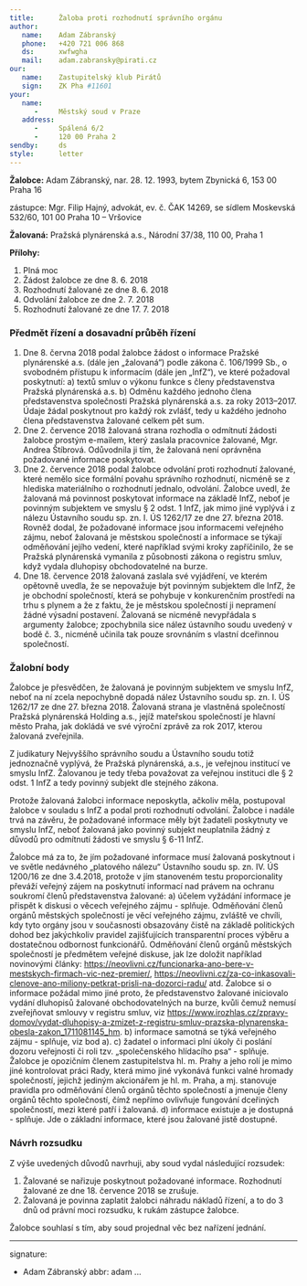 ```yaml
---
title:      Žaloba proti rozhodnutí správního orgánu
author:
   name:    Adam Zábranský
   phone:   +420 721 006 868
   ds:      xwfwgha
   mail:    adam.zabransky@pirati.cz
our:
   name:    Zastupitelský klub Pirátů
   sign:    ZK Pha #11601
your:
   name:    
      -     Městský soud v Praze
   address:
      -     Spálená 6/2
      -     120 00 Praha 2
sendby:     ds
style:      letter
---
```



**Žalobce:**   Adam Zábranský, nar. 28. 12. 1993, bytem Zbynická 6, 153 00 Praha 16

zástupce:  Mgr. Filip Hajný, advokát, ev. č. ČAK 14269, se sídlem Moskevská 532/60, 101 00 Praha 10 – Vršovice

**Žalovaná:**  Pražská plynárenská a.s., Národní 37/38, 110 00, Praha 1

**Přílohy:**

1. Plná moc
2. Žádost žalobce ze dne 8. 6. 2018
3. Rozhodnutí žalované ze dne 8. 6. 2018
4. Odvolání žalobce ze dne 2. 7. 2018
6. Rozhodnutí žalované ze dne 17. 7. 2018

### Předmět řízení a dosavadní průběh řízení

1. Dne 8. června 2018 podal žalobce žádost o informace Pražské plynárenské a.s. (dále jen „žalovaná“) podle zákona č. 106/1999 Sb., o svobodném přístupu k informacím (dále jen „InfZ“), ve které požadoval poskytnutí: a) textů smluv o výkonu funkce s členy představenstva Pražská plynárenská a.s. b) Odměnu každého jednoho člena představenstva společnosti Pražská plynárenská a.s. za roky 2013–2017. Údaje žádal poskytnout pro každý rok zvlášť, tedy u každého jednoho člena představenstva žalované celkem pět sum. 
2. Dne 2. července 2018 žalovaná strana rozhodla o odmítnutí žádosti žalobce prostým e-mailem, který zaslala pracovnice žalované, Mgr. Andrea Štíbrová. Odůvodnila ji tím, že žalovaná není oprávněna požadované informace poskytovat.
3. Dne 2. července 2018 podal žalobce odvolání proti rozhodnutí žalované, které nemělo sice formální povahu správního rozhodnutí, nicméně se z hlediska materiálního o rozhodnutí jednalo, odvolání. Žalobce uvedl, že žalovaná má povinnost poskytovat informace na základě InfZ, neboť je povinným subjektem ve smyslu § 2 odst. 1 InfZ, jak mimo jiné vyplývá i z nálezu Ústavního soudu sp. zn. I. ÚS 1262/17 ze dne 27. března 2018. Rovněž dodal, že požadované informace jsou informacemi veřejného zájmu, neboť žalovaná je městskou společností a informace se týkají odměňování jejího vedení, které například svými kroky zapříčinilo, že se Pražská plynárenská vymanila z působnosti zákona o registru smluv, když vydala dluhopisy obchodovatelné na burze.
4. Dne 18. července 2018 žalovaná zaslala své vyjádření, ve kterém opětovně uvedla, že se nepovažuje být povinným subjektem dle InfZ, že je obchodní společností, která se pohybuje v konkurenčním prostředí na trhu s plynem a že z faktu, že je městskou společností ji nepramení žádné výsadní postavení. Žalovaná se nicméně nevypřádala s argumenty žalobce; zpochybnila sice nález ústavního soudu uvedený v bodě č. 3., nicméně učinila tak pouze srovnáním s vlastní dceřinnou společností. 


### Žalobní body

Žalobce je přesvědčen, že žalovaná je povinným subjektem ve smyslu InfZ, neboť na ní zcela nepochybně dopadá nález Ústavního soudu sp. zn. I. ÚS 1262/17 ze dne 27. března 2018. Žalovaná strana je vlastněná společností Pražská plynárenská Holding a.s., jejíž mateřskou společností je hlavní město Praha, jak dokládá ve své výroční zprávě za rok 2017, kterou žalovaná zveřejnila.

Z judikatury Nejvyššího správního soudu a Ústavního soudu totiž jednoznačně vyplývá, že Pražská plynárenská, a.s., je veřejnou institucí ve smyslu InfZ. Žalovanou je tedy třeba považovat za veřejnou instituci dle § 2 odst. 1 InfZ a tedy povinný subjekt dle stejného zákona.

Protože žalovaná žalobci informace neposkytla, ačkoliv měla, postupoval žalobce v souladu s InfZ a podal proti rozhodnutí odvolání. Žalobce i nadále trvá na závěru, že požadované informace měly být žadateli poskytnuty ve smyslu InfZ, neboť žalovaná jako povinný subjekt neuplatnila žádný z důvodů pro odmítnutí žádosti ve smyslu § 6-11 InfZ.

Žalobce má za to, že jím požadované informace musí žalovaná poskytnout i ve světle nedávného „platového nálezu“ Ústavního soudu sp. zn. IV. ÚS 1200/16 ze dne 3.4.2018, protože v jím stanoveném testu proporcionality převáží veřejný zájem na poskytnutí informací nad právem na ochranu soukromí členů představenstva žalované:
a) účelem vyžádání informace je přispět k diskusi o věcech veřejného zájmu - splňuje. Odměňování členů orgánů městských společností je věcí veřejného zájmu, zvláště ve chvíli, kdy tyto orgány jsou v současnosti obsazovány čistě na základě politických dohod bez jakýchkoliv pravidel zajišťujících transparentní proces výběru a dostatečnou odbornost funkcionářů. Odměňování členů orgánů městských společností je předmětem veřejné diskuse, jak lze doložit například novinovými články: https://neovlivni.cz/funcionarka-ano-bere-v-mestskych-firmach-vic-nez-premier/, https://neovlivni.cz/za-co-inkasovali-clenove-ano-miliony-petkrat-prisli-na-dozorci-radu/ atd. Žalobce si o informace požádal mimo jiné proto, že představenstvo žalované iniciovalo vydání dluhopisů žalované obchodovatelných na burze, kvůli čemuž nemusí zveřejňovat smlouvy v registru smluv, viz https://www.irozhlas.cz/zpravy-domov/vydat-dluhopisy-a-zmizet-z-registru-smluv-prazska-plynarenska-obesla-zakon_1711081145_hm.
b) informace samotná se týká veřejného zájmu - splňuje, viz bod a).
c) žadatel o informaci plní úkoly či poslání dozoru veřejnosti či roli tzv. „společenského hlídacího psa“ - splňuje. Žalobce je opozičním členem zastupitelstva hl. m. Prahy a jeho rolí je mimo jiné kontrolovat práci Rady, která mimo jiné vykonává funkci valné hromady společností, jejichž jediným akcionářem je hl. m. Praha, a mj. stanovuje pravidla pro odměňování členů orgánů těchto společností a jmenuje členy orgánů těchto společností, čímž nepřímo ovlivňuje fungování dceřiných společností, mezi které patří i žalovaná.
d) informace existuje a je dostupná - splňuje. Jde o základní informace, které jsou žalované jistě dostupné.

### Návrh rozsudku

Z výše uvedených důvodů navrhuji, aby soud vydal následující rozsudek:

1. Žalované se nařizuje poskytnout požadované informace. Rozhodnutí žalované ze dne 18. července 2018 se zrušuje.
2. Žalovaná je povinna zaplatit žalobci náhradu nákladů řízení, a to do 3 dnů od právní moci rozsudku, k rukám zástupce žalobce.

Žalobce souhlasí s tím, aby soud projednal věc bez nařízení jednání. 

---
signature:
  - Adam Zábranský
abbr:       adam
...
